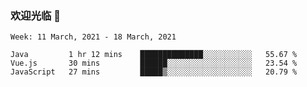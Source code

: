 ### 欢迎光临 👋

<!--
**lianganqing/lianganqing** is a ✨ _special_ ✨ repository because its `README.md` (this file) appears on your GitHub profile.

Here are some ideas to get you started:

- 🔭 I’m currently working on ...
- 🌱 I’m currently learning ...
- 👯 I’m looking to collaborate on ...
- 🤔 I’m looking for help with ...
- 💬 Ask me about ...
- 📫 How to reach me: ...
- 😄 Pronouns: ...
- ⚡ Fun fact: ...
-->
<!--START_SECTION:waka-->
```text
Week: 11 March, 2021 - 18 March, 2021

Java         1 hr 12 mins    ██████████████░░░░░░░░░░░   55.67 % 
Vue.js       30 mins         ██████░░░░░░░░░░░░░░░░░░░   23.54 % 
JavaScript   27 mins         █████▒░░░░░░░░░░░░░░░░░░░   20.79 % 
```
<!--END_SECTION:waka-->
